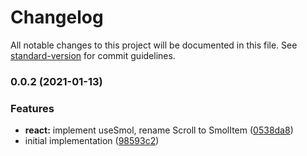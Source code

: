 # Changelog

All notable changes to this project will be documented in this file. See [standard-version](https://github.com/conventional-changelog/standard-version) for commit guidelines.

### 0.0.2 (2021-01-13)


### Features

* **react:** implement useSmol, rename Scroll to SmolItem ([0538da8](https://github.com/smolscrolljs/smolscroll/commit/0538da8d51561cf287e56e4be79622cd988cffb6))
* initial implementation ([98593c2](https://github.com/smolscrolljs/smolscroll/commit/98593c2c051db207a781368728a5a1d820aa946e))

